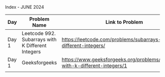 Index - JUNE 2024

| Day   | Problem Name                                      | Link to Problem                                                              | Notes |
| ----- | ------------------------------------------------- | ---------------------------------------------------------------------------- | ----- |
| Day 1 | Leetcode 992. Subarrays with K Different Integers | https://leetcode.com/problems/subarrays-with-k-different-integers/           | -     |
| Day 1 | Geeksforgeeks                                     | https://www.geeksforgeeks.org/problems/subarrays-with-k-different-integers/1 | -     |
|       |                                                   |                                                                              |       |
